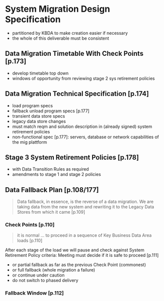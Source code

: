 # System Migration Design Specification

- partitioned by KBDA to make creation easier if necessary
- the whole of this deliverable must be consistent

## Data Migration Timetable With Check Points [p.173]

- develop timetable top down
- windows of opportunity from reviewing stage 2 sys retirement policies

## Data Migration Technical Specification [p.174]

- load program specs
- fallback unload program specs [p.177]
- transient data store specs
- legacy data store changes
- must match reqm and solution description in (already signed) system retirement policies
- non-functional spec [p.177]: servers, database or network capabilities of the mig plattform

## Stage 3 System Retirement Policies [p.178]

- with Data Transition Rules as required
- amendments to stage 1 and stage 2 policies

## Data Fallback Plan [p.108/177]

> Data fallback, in essence, is the reverse of a data migration. We are taking data from the new system and rewriting it to the Legacy Data Stores from which it came [p.109]

### Check Points [p.110]

> it is normal ... to proceed in a sequence of Key Business Data Area loads [p.110]

After each stage of the load we will pause and check against System Retirement Policy criteria: Meeting must decide if it is safe to proceed [p.111]
- or partial fallback as far as the previous Check Point (commonest)
- or full fallback (whole migration a failure)
- or continue under caution 
- do not switch to phased delivery


### Fallback Window [p.112]

